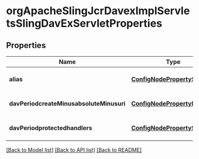 # orgApacheSlingJcrDavexImplServletsSlingDavExServletProperties

## Properties
Name | Type | Description | Notes
------------ | ------------- | ------------- | -------------
**alias** | [**ConfigNodePropertyString**](ConfigNodePropertyString.md) |  | [optional] [default to null]
**davPeriodcreateMinusabsoluteMinusuri** | [**ConfigNodePropertyBoolean**](ConfigNodePropertyBoolean.md) |  | [optional] [default to null]
**davPeriodprotectedhandlers** | [**ConfigNodePropertyString**](ConfigNodePropertyString.md) |  | [optional] [default to null]

[[Back to Model list]](../README.md#documentation-for-models) [[Back to API list]](../README.md#documentation-for-api-endpoints) [[Back to README]](../README.md)



